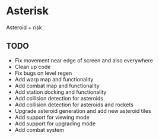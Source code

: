 # Asterisk
Asteroid + risk

## TODO
- Fix movement near edge of screen and also everywhere
- Clean up code
- Fix bugs on level regen
- Add warp map and functionality
- Add combat map and functionality
- Add station docking and functionality
- Add collision detection for asteroids
- Add collision detection for asteroids and rockets
- Upgrade asteroid generation and add new asteroid tiles
- Add support for viewing mode
- Add support for upgrading mode
- Add combat system

